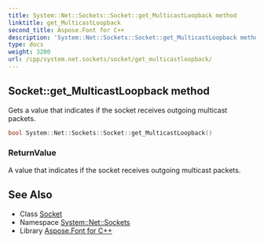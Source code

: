 ```yaml
---
title: System::Net::Sockets::Socket::get_MulticastLoopback method
linktitle: get_MulticastLoopback
second_title: Aspose.Font for C++
description: 'System::Net::Sockets::Socket::get_MulticastLoopback method. Gets a value that indicates if the socket receives outgoing multicast packets in C++.'
type: docs
weight: 3200
url: /cpp/system.net.sockets/socket/get_multicastloopback/
---
```

## Socket::get_MulticastLoopback method


Gets a value that indicates if the socket receives outgoing multicast packets.

```cpp
bool System::Net::Sockets::Socket::get_MulticastLoopback()
```


### ReturnValue

A value that indicates if the socket receives outgoing multicast packets.

## See Also

* Class [Socket](../)
* Namespace [System::Net::Sockets](../../)
* Library [Aspose.Font for C++](../../../)

